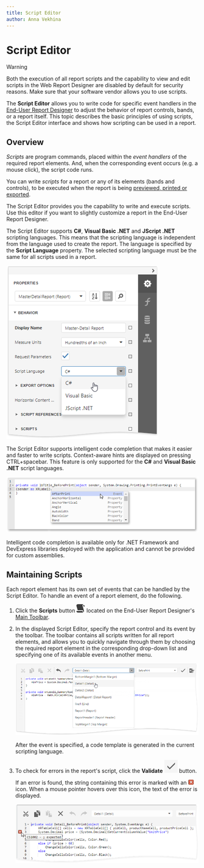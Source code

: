 ```yaml
---
title: Script Editor
author: Anna Vekhina
---
```


# Script Editor

> [!WARNING]
> Both the execution of all report scripts and the capability to view and edit scripts in the Web Report Designer are disabled by default for security reasons. Make sure that your software vendor allows you to use scripts.

The **Script Editor** allows you to write code for specific event handlers in the [End-User Report Designer](../../report-designer.md) to adjust the behavior of report controls, bands, or a report itself. This topic describes the basic principles of using scripts, the Script Editor interface and shows how scripting can be used in a report.

## Overview

_Scripts_ are program commands, placed within the _event handlers_ of the required report elements. And, when the corresponding event occurs (e.g. a mouse click), the script code runs.

You can write _scripts_ for a report or any of its elements (bands and controls), to be executed when the report is being [previewed, printed or exported](../preview-print-and-export-reports.md).

The Script Editor provides you the capability to write and execute scripts. Use this editor if you want to slightly customize a report in the End-User Report Designer.

The Script Editor supports **C#**, **Visual Basic .NET** and **JScript .NET** scripting languages. This means that the scripting language is independent from the language used to create the report. The language is specified by the **Script Language** property. The selected scripting language must be the same for all scripts used in a report.

![](../../../images/eurd-web-script-editor-script-language.png)

The Script Editor supports intelligent code completion that makes it easier and faster to write scripts. Context-aware hints are displayed on pressing CTRL+spacebar. This feature is only supported for the **C#** and **Visual Basic .NET** script languages.

![](../../../images/eurd-script-editor-scripts-intellisense.png)

Intelligent code completion is available only for .NET Framework and DevExpress libraries deployed with the application and cannot be provided for custom assemblies.

## Maintaining Scripts

Each report element has its own set of events that can be handled by the Script Editor. To handle an event of a report element, do the following.

1. Click the **Scripts** button ![](../../../images/eurd-script-editor-script-editor-button.png) located on the End-User Report Designer's [Main Toolbar](toolbar.md).
2. In the displayed Script Editor, specify the report control and its event by the toolbar. The toolbar contains all scripts written for all report elements, and allows you to quickly navigate through them by choosing the required report element in the corresponding drop-down list and specifying one of its available events in another menu.

    ![](../../../images/eurd-script-editor-script.png)

    After the event is specified, a code template is generated in the current scripting language.

3. To check for errors in the report's script, click the **Validate** ![](../../../images/eurd-script-editor-script-editor-validate-button.png) button.

    If an error is found, the string containing this error is marked with an ![](../../../images/eurd-web-script-editor-error.png) icon. When a mouse pointer hovers over this icon, the text of the error is displayed.

    ![](../../../images/eurd-web-script-editor-error-msg.png)
